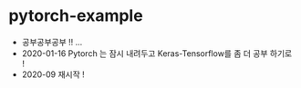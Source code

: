 # pytorch-example

- 공부공부공부 !! ...
- 2020-01-16 Pytorch 는 잠시 내려두고 Keras-Tensorflow를 좀 더 공부 하기로 ! 
- 2020-09 재시작 !
